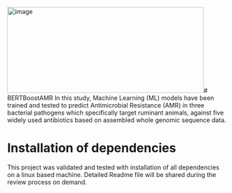 <img width="451" height="198" alt="image" src="https://github.com/user-attachments/assets/a0981f6d-01f8-447e-9861-d1f4bfe7db15" /># BERTBoostAMR
In this study, Machine Learning (ML) models have been trained and tested to predict Antimicrobial Resistance (AMR) in three bacterial pathogens which specifically target ruminant animals, against five widely used antibiotics based on assembled whole genomic sequence data.
# Installation of dependencies
This project was validated and tested with installation of all dependencies on a linux based machine.
Detailed Readme file will be shared during the review process on demand.

